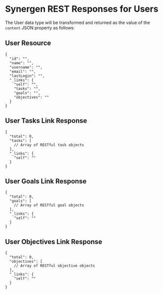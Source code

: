 # Synergen REST Responses for Users

The User data type will be transformed and returned as the value of the `content` JSON property as follows:

## User Resource

```json5
{
  "id": "",
  "name": "",
  "username": "",
  "email": "",
  "lastLogin": "",
  "_links": {
    "self": "",
    "tasks": "",
    "goals": "",
    "objectives": ""
  }
}
```

## User Tasks Link Response

```json5
{
  "total": 0,
  "tasks": [
    // Array of RESTful task objects
  ],
  "_links": {
    "self": ""
  }
}
```

## User Goals Link Response

```json5
{
  "total": 0,
  "goals": [
    // Array of RESTful goal objects
  ],
  "_links": {
    "self": ""
  }
}
```

## User Objectives Link Response

```json5
{
  "total": 0,
  "objectives": [
    // Array of RESTful objective objects
  ],
  "_links": {
    "self": ""
  }
}
```
